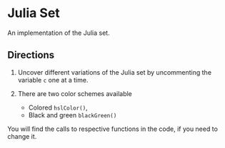 # Julia Set

An implementation of the Julia set.

## Directions

1. Uncover different variations of the Julia set by uncommenting the variable ```c``` one at a time.

2. There are two color schemes available
    * Colored ```hslColor()```,
    * Black and green ```blackGreen()```
  
  You will find the calls to respective functions in the code, if you need to change it.
